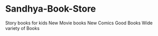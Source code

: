 # Sandhya-Book-Store
Story books for kids
New Movie books
New Comics
Good Books
Wide variety of Books
